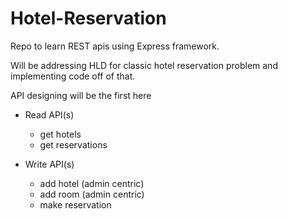 # Hotel-Reservation
Repo to learn REST apis using Express framework. 

Will be addressing HLD for classic hotel reservation problem and implementing code off of that.

API designing will be the first here
- Read API(s)
  - get hotels
  - get reservations

- Write API(s)
  - add hotel (admin centric)
  - add room (admin centric)
  - make reservation
